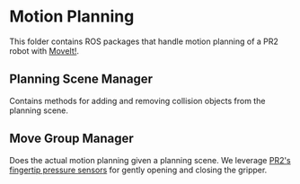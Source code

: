 # Motion Planning
This folder contains ROS packages that handle motion planning of a PR2 robot with [MoveIt!](https://moveit.ros.org/).

## Planning Scene Manager
Contains methods for adding and removing collision objects from the planning scene.

## Move Group Manager
Does the actual motion planning given a planning scene. We leverage [PR2's fingertip pressure sensors](http://wiki.ros.org/pr2_gripper_sensor_action) for gently opening and closing the gripper.